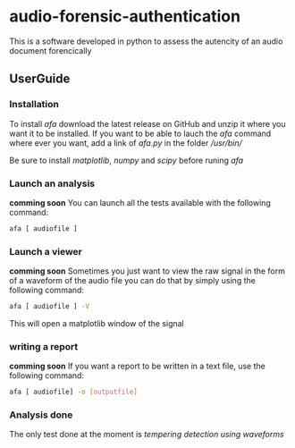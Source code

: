 # audio-forensic-authentication
This is a software developed in python to assess the autencity of an audio document forencically

## UserGuide
### Installation
To install *afa* download the latest release on GitHub and unzip it where you want it to be installed. If you want to be able to lauch the *afa* command where ever you want, add a link of *afa.py* in the folder */usr/bin/*

Be sure to install *matplotlib*, *numpy* and *scipy* before runing *afa*
### Launch an analysis
**comming soon**
You can launch all the tests available with the following command:

``` bash
afa [ audiofile ] 
```

### Launch a viewer
**comming soon**
Sometimes you just want to view the raw signal in the form of a waveform of the audio file you can do that by simply using the following command:

``` bash
afa [ audiofile ] -V
```
This will open a matplotlib window of the signal

### writing a report
**comming soon**
If you want a report to be written in a text file, use the following command:
``` bash
afa [ audiofile] -o [outputfile]
```
### Analysis done
The only test done at the moment is *tempering detection using waveforms*
